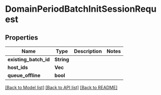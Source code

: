 # DomainPeriodBatchInitSessionRequest

## Properties

Name | Type | Description | Notes
------------ | ------------- | ------------- | -------------
**existing_batch_id** | **String** |  |
**host_ids** | **Vec<String>** |  |
**queue_offline** | **bool** |  |

[[Back to Model list]](./README.md#documentation-for-models) [[Back to API list]](./README.md#documentation-for-api-endpoints) [[Back to README]](../README.md)
